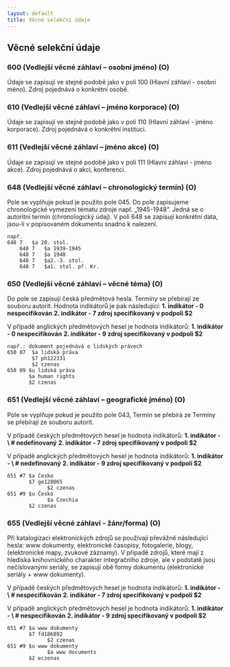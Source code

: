```yaml
---
layout: default
title: Věcné selekční údaje
---
```


## Věcné selekční údaje

### 600 (Vedlejší věcné záhlaví – osobní jméno) (O)
Údaje se zapisují ve stejné podobě jako v poli 100 (Hlavní záhlaví - osobní méno). Zdroj pojednává o konkrétní osobě.


### 610 (Vedlejší věcné záhlaví – jméno korporace) (O)
Údaje se zapisují ve stejné podobě jako v poli 110 (Hlavní záhlaví - jméno korporace). Zdroj pojednává o konkrétní instituci.


### 611 (Vedlejší věcné záhlaví – jméno akce) (O)
Údaje se zapisují ve stejné podobě jako v poli 111 (Hlavní záhlaví - jméno akce). Zdroj pojednává o akci, konferenci.


### 648 (Vedlejší věcné záhlaví – chronologický termín) (O)
Pole se vyplňuje pokud je použito pole 045. Do pole zapisujeme chronologické vymezení tématu zdroje např. „1945-1948“. Jedná se o autoritní termín (chronologický údaj). V poli 648 se zapisují konkrétní data, jsou-li v popisovaném dokumentu snadno k nalezení.


```
např.
648 7	$a 20. stol.
	648 7	$a 1939-1945
	648 7	$a 1948
	648 7	$a2.-3. stol.
	648 7	$a1. stol. př. Kr.
```


### 650 (Vedlejší věcné záhlaví – věcné téma) (O)
Do pole se zapisují česká předmětová hesla. Termíny se přebírají ze souboru autorit. Hodnota indikátorů je pak následující:
**1. indikátor - 0 nespecifikován**
**2. indikátor - 7 zdroj specifikovaný v podpoli $2**

V případě anglických předmětových hesel je hodnota indikátorů:
**1. indikátor - 0 nespecifikován**
**2. indikátor - 9 zdroj specifikovaný v podpoli $2**


```
např.: dokument pojednává o lidských právech
650 07	$a lidská práva
        $7 ph122331
        $2 czenas
650 09 $u lidská práva
       $a human rights
       $2 czenas
```


### 651 (Vedlejší věcné záhlaví – geografické jméno) (O)
Pole se vyplňuje pokud je použito pole 043, Termín se přebírá ze Termíny se přebírají ze souboru autorit.

V případě českých předmětových hesel je hodnota indikátorů:
**1. indikátor - \ #  nedefinovaný**
**2. indikátor - 7 zdroj specifikovaný v podpoli $2**

V případě anglických předmětových hesel je hodnota indikátorů:
**1. indikátor - \ # nedefinovaný**
**2. indikátor - 9 zdroj specifikovaný v podpoli $2**


```
651 #7 $a Česko
       $7 ge128065
			 $2 czenas
651 #9 $u Česko
		 	 $a Czechia
       $2 czenas		
```


### 655 (Vedlejší věcné záhlaví - žánr/forma) (O)
Při katalogizaci elektronických zdrojů se používají převážně následující hesla: www dokumenty, elektronické časopisy, fotogalerie, blogy, (elektronické mapy, zvukové záznamy).
V případě zdrojů, které mají z hlediska knihovnického charakter integračního zdroje, ale v podstatě jsou nečíslovanými seriály, se zapisují obě formy dokumentu (elektronické seriály + www dokumenty).


V případě českých předmětových hesel je hodnota indikátorů:
**1. indikátor - \ # nespecifikován**
**2. indikátor - 7 zdroj specifikovaný v podpoli $2**

V případě anglických předmětových hesel je hodnota indikátorů:
**1. indikátor - \ # nespecifikován**
**2. indikátor - 9 zdroj specifikovaný v podpoli $2**


```
651 #7 $a www dokumenty
       $7 fd186892
			 $2 czenas
651 #9 $u www dokumenty
		 	 $a www documents
       $2 eczenas		
```
